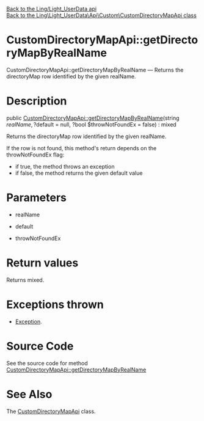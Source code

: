 [Back to the Ling/Light_UserData api](https://github.com/lingtalfi/Light_UserData/blob/master/doc/api/Ling/Light_UserData.md)<br>
[Back to the Ling\Light_UserData\Api\Custom\CustomDirectoryMapApi class](https://github.com/lingtalfi/Light_UserData/blob/master/doc/api/Ling/Light_UserData/Api/Custom/CustomDirectoryMapApi.md)


CustomDirectoryMapApi::getDirectoryMapByRealName
================



CustomDirectoryMapApi::getDirectoryMapByRealName — Returns the directoryMap row identified by the given realName.




Description
================


public [CustomDirectoryMapApi::getDirectoryMapByRealName](https://github.com/lingtalfi/Light_UserData/blob/master/doc/api/Ling/Light_UserData/Api/Custom/CustomDirectoryMapApi/getDirectoryMapByRealName.md)(string $realName, ?$default = null, ?bool $throwNotFoundEx = false) : mixed




Returns the directoryMap row identified by the given realName.

If the row is not found, this method's return depends on the throwNotFoundEx flag:
- if true, the method throws an exception
- if false, the method returns the given default value




Parameters
================


- realName

    

- default

    

- throwNotFoundEx

    


Return values
================

Returns mixed.


Exceptions thrown
================

- [Exception](http://php.net/manual/en/class.exception.php).&nbsp;







Source Code
===========
See the source code for method [CustomDirectoryMapApi::getDirectoryMapByRealName](https://github.com/lingtalfi/Light_UserData/blob/master/Api/Custom/CustomDirectoryMapApi.php#L31-L45)


See Also
================

The [CustomDirectoryMapApi](https://github.com/lingtalfi/Light_UserData/blob/master/doc/api/Ling/Light_UserData/Api/Custom/CustomDirectoryMapApi.md) class.



